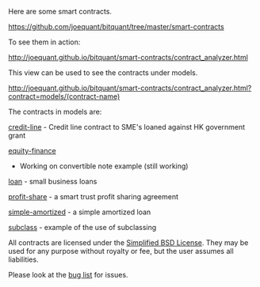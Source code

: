 Here are some smart contracts.

https://github.com/joequant/bitquant/tree/master/smart-contracts

To see them in action:

http://joequant.github.io/bitquant/smart-contracts/contract_analyzer.html

This view can be used to see the contracts under models.

http://joequant.github.io/bitquant/smart-contracts/contract_analyzer.html?contract=models/(contract-name)

The contracts in models are:

[credit-line](http://joequant.github.io/bitquant/smart-contracts/contract_analyzer.html?contract=models/credit-line) - Credit line contract to SME's loaned against HK
government grant

[equity-finance](http://joequant.github.io/bitquant/smart-contracts/contract_analyzer.html?contract=models/equity-finance)
- Working on convertible note example (still working)

[loan](http://joequant.github.io/bitquant/smart-contracts/contract_analyzer.html?contract=models/loan) - small business loans

[profit-share](http://joequant.github.io/bitquant/smart-contracts/contract_analyzer.html?contract=models/profit-share) - a smart trust profit sharing agreement

[simple-amortized](http://joequant.github.io/bitquant/smart-contracts/contract_analyzer.html?contract=models/simple-amortized) - a simple amortized loan

[subclass](http://joequant.github.io/bitquant/smart-contracts/contract_analyzer.html?contract=models/subclass) - example of the use of subclassing

All contracts are licensed under the [Simplified BSD
License](http://opensource.org/licenses/BSD-2-Clause). They may be
used for any purpose without royalty or fee, but the user assumes all
liabilities.  

Please look at the [bug
list](https://github.com/joequant/bitquant/issues) for issues.


